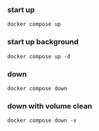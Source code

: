 ### start up 
```
docker compose up
```
### start up background
```
docker compose up -d
```
### down
```
docker compose down
```
### down with volume clean
```
docker compose down -v
```
